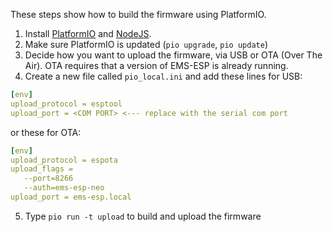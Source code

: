These steps show how to build the firmware using PlatformIO.

1. Install [PlatformIO](https://platformio.org/install) and [NodeJS](https://nodejs.org/en/).
2. Make sure PlatformIO is updated (`pio upgrade`, `pio update`)
3. Decide how you want to upload the firmware, via USB or OTA (Over The Air). OTA requires that a version of EMS-ESP is already running.
4. Create a new file called `pio_local.ini` and add these lines for USB:

```yaml
[env]
upload_protocol = esptool
upload_port = <COM PORT> <--- replace with the serial com port
```

or these for OTA:

```yaml
[env]
upload_protocol = espota
upload_flags =
   --port=8266
   --auth=ems-esp-neo
upload_port = ems-esp.local
```

5. Type `pio run -t upload` to build and upload the firmware
